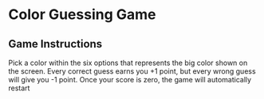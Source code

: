 # Color Guessing Game

## Game Instructions

Pick a color within the six options that represents the big color shown on the screen. Every correct guess earns you +1 point, but every wrong guess will give you -1 point. Once your score is zero, the game will automatically restart
